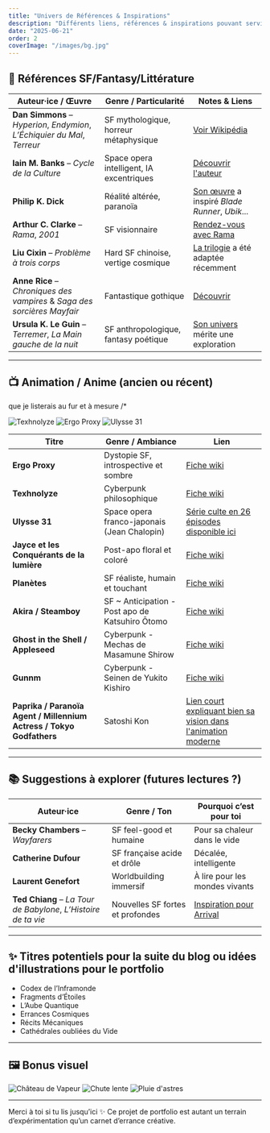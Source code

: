 ```yaml
---
title: "Univers de Références & Inspirations"
description: "Différents liens, références & inspirations pouvant servir suivant la curiosité."
date: "2025-06-21"
order: 2
coverImage: "/images/bg.jpg"
---
```


## 🌌 Références SF/Fantasy/Littérature

| Auteur·ice / Œuvre | Genre / Particularité | Notes & Liens |
|--------------------|------------------------|----------------|
| **Dan Simmons** – *Hyperion*, *Endymion*, *L’Échiquier du Mal*, *Terreur* | SF mythologique, horreur métaphysique | [Voir Wikipédia](https://fr.wikipedia.org/wiki/Dan_Simmons) |
| **Iain M. Banks** – *Cycle de la Culture* | Space opera intelligent, IA excentriques | [Découvrir l'auteur ](https://fr.wikipedia.org/wiki/Iain_Banks) |
| **Philip K. Dick** | Réalité altérée, paranoïa | [Son œuvre](https://fr.wikipedia.org/wiki/Philip_K._Dick) a inspiré *Blade Runner*, *Ubik*... |
| **Arthur C. Clarke** – *Rama*, *2001* | SF visionnaire | [Rendez-vous avec Rama](https://fr.wikipedia.org/wiki/Rendez-vous_avec_Rama) |
| **Liu Cixin** – *Problème à trois corps* | Hard SF chinoise, vertige cosmique | [La trilogie](https://fr.wikipedia.org/wiki/Trilogie_du_Problème_%C3%A0_trois_corps) a été adaptée récemment |
| **Anne Rice** – *Chroniques des vampires* & *Saga des sorcières Mayfair* | Fantastique gothique | [Découvrir](https://fr.wikipedia.org/wiki/Chroniques_des_vampires) |
| **Ursula K. Le Guin** – *Terremer*, *La Main gauche de la nuit* | SF anthropologique, fantasy poétique | [Son univers](https://fr.wikipedia.org/wiki/Ursula_K._Le_Guin) mérite une exploration |

---

## 📺 Animation / Anime (ancien ou récent)
que je listerais au fur et à mesure /*

<div class="gallery">
  <img src="/images/theme01/jpg/illustration (10).jpg" alt="Texhnolyze" />
  <img src="/images/theme01/jpg/illustration (3).jpg" alt="Ergo Proxy" />
  <img src="/images/theme01/jpg/illustration (7).jpg" alt="Ulysse 31" />
</div>

| Titre | Genre / Ambiance | Lien |
|-------|------------------|------|
| **Ergo Proxy** | Dystopie SF, introspective et sombre | [Fiche wiki](https://fr.wikipedia.org/wiki/Ergo_Proxy) |
| **Texhnolyze** | Cyberpunk philosophique | [Fiche wiki](https://fr.wikipedia.org/wiki/Texhnolyze) |
| **Ulysse 31** | Space opera franco-japonais (Jean Chalopin) | [Série culte en 26 épisodes disponible ici](https://www.youtube.com/watch?v=5BSzGfm3oQY&list=PL_tzW6J4NTxh-dLaLPOMSKBjVEv2O9I1i) |
| **Jayce et les Conquérants de la lumière** | Post-apo floral et coloré | [Fiche wiki](https://fr.wikipedia.org/wiki/Jayce_et_les_Conqu%C3%A9rants_de_la_lumi%C3%A8re) |
| **Planètes** | SF réaliste, humain et touchant | [Fiche wiki](https://fr.wikipedia.org/wiki/Planetes) |
| **Akira / Steamboy** | SF ~ Anticipation - Post apo de Katsuhiro Ōtomo | [Fiche wiki](https://fr.wikipedia.org/wiki/Akira_(film_d%27animation)) |
| **Ghost in the Shell / Appleseed** | Cyberpunk - Mechas de Masamune Shirow | [Fiche wiki](https://fr.wikipedia.org/wiki/Masamune_Shirow) |
| **Gunnm** | Cyberpunk - Seinen de Yukito Kishiro | [Fiche wiki](https://fr.wikipedia.org/wiki/Gunnm) |
| **Paprika / Paranoïa Agent / Millennium Actress / Tokyo Godfathers** | Satoshi Kon | [Lien court expliquant bien sa vision dans l'animation moderne](https://www.youtube.com/watch?v=oz49vQwSoTE) |

---

## 📚 Suggestions à explorer (futures lectures ?)

| Auteur·ice | Genre / Ton | Pourquoi c’est pour toi |
|------------|-------------|--------------------------|
| **Becky Chambers** – *Wayfarers* | SF feel-good et humaine | Pour sa chaleur dans le vide |
| **Catherine Dufour** | SF française acide et drôle | Décalée, intelligente |
| **Laurent Genefort** | Worldbuilding immersif | À lire pour les mondes vivants |
| **Ted Chiang** – *La Tour de Babylone*, *L’Histoire de ta vie* | Nouvelles SF fortes et profondes | [Inspiration pour Arrival](https://fr.wikipedia.org/wiki/Premier_Contact_(film,_2016)) |

---

## ✨ Titres potentiels pour la suite du blog ou idées d'illustrations pour le portfolio

- Codex de l’Inframonde  
- Fragments d’Étoiles  
- L’Aube Quantique  
- Errances Cosmiques  
- Récits Mécaniques  
- Cathédrales oubliées du Vide  

---

## 🖼️ Bonus visuel

<div class="gallery">
  <img src="/images/theme03/jpg/image (3).jpg" alt="Château de Vapeur" />
  <img src="/images/theme03/png/image (91).png" alt="Chute lente" />
  <img src="/images/theme01/jpg/illustration (12).jpg" alt="Pluie d'astres" />
</div>

---

Merci à toi si tu lis jusqu’ici ✨ Ce projet de portfolio est autant un terrain d’expérimentation qu’un carnet d’errance créative.

